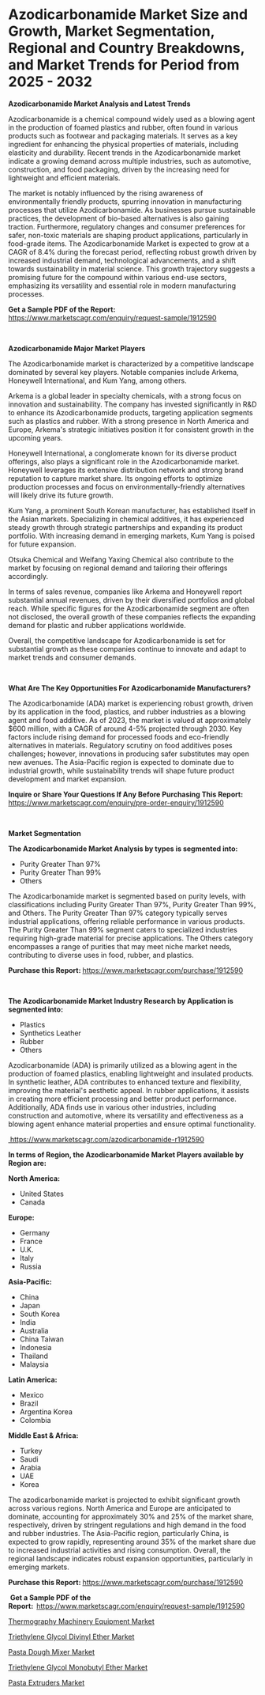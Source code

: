 <p><h1>Azodicarbonamide Market Size and Growth, Market Segmentation, Regional and Country Breakdowns, and Market Trends for Period from 2025 -  2032</h1></p><p><strong>Azodicarbonamide Market Analysis and Latest Trends</strong></p>
<p><p>Azodicarbonamide is a chemical compound widely used as a blowing agent in the production of foamed plastics and rubber, often found in various products such as footwear and packaging materials. It serves as a key ingredient for enhancing the physical properties of materials, including elasticity and durability. Recent trends in the Azodicarbonamide market indicate a growing demand across multiple industries, such as automotive, construction, and food packaging, driven by the increasing need for lightweight and efficient materials.</p><p>The market is notably influenced by the rising awareness of environmentally friendly products, spurring innovation in manufacturing processes that utilize Azodicarbonamide. As businesses pursue sustainable practices, the development of bio-based alternatives is also gaining traction. Furthermore, regulatory changes and consumer preferences for safer, non-toxic materials are shaping product applications, particularly in food-grade items. The Azodicarbonamide Market is expected to grow at a CAGR of 8.4% during the forecast period, reflecting robust growth driven by increased industrial demand, technological advancements, and a shift towards sustainability in material science. This growth trajectory suggests a promising future for the compound within various end-use sectors, emphasizing its versatility and essential role in modern manufacturing processes.</p></p>
<p><strong>Get a Sample PDF of the Report:&nbsp;</strong> <a href="https://www.marketscagr.com/enquiry/request-sample/1912590?utm_campaign=1944&utm_medium=2&utm_source=Github&utm_content=ia&utm_term=31012025&utm_id=azodicarbonamide">https://www.marketscagr.com/enquiry/request-sample/1912590</a></p>
<p>&nbsp;</p>
<p><strong>Azodicarbonamide Major Market Players</strong></p>
<p><p>The Azodicarbonamide market is characterized by a competitive landscape dominated by several key players. Notable companies include Arkema, Honeywell International, and Kum Yang, among others. </p><p>Arkema is a global leader in specialty chemicals, with a strong focus on innovation and sustainability. The company has invested significantly in R&D to enhance its Azodicarbonamide products, targeting application segments such as plastics and rubber. With a strong presence in North America and Europe, Arkema's strategic initiatives position it for consistent growth in the upcoming years.</p><p>Honeywell International, a conglomerate known for its diverse product offerings, also plays a significant role in the Azodicarbonamide market. Honeywell leverages its extensive distribution network and strong brand reputation to capture market share. Its ongoing efforts to optimize production processes and focus on environmentally-friendly alternatives will likely drive its future growth.</p><p>Kum Yang, a prominent South Korean manufacturer, has established itself in the Asian markets. Specializing in chemical additives, it has experienced steady growth through strategic partnerships and expanding its product portfolio. With increasing demand in emerging markets, Kum Yang is poised for future expansion.</p><p>Otsuka Chemical and Weifang Yaxing Chemical also contribute to the market by focusing on regional demand and tailoring their offerings accordingly.</p><p>In terms of sales revenue, companies like Arkema and Honeywell report substantial annual revenues, driven by their diversified portfolios and global reach. While specific figures for the Azodicarbonamide segment are often not disclosed, the overall growth of these companies reflects the expanding demand for plastic and rubber applications worldwide.</p><p>Overall, the competitive landscape for Azodicarbonamide is set for substantial growth as these companies continue to innovate and adapt to market trends and consumer demands.</p></p>
<p>&nbsp;</p>
<p><strong>What Are The Key Opportunities For Azodicarbonamide Manufacturers?</strong></p>
<p><p>The Azodicarbonamide (ADA) market is experiencing robust growth, driven by its application in the food, plastics, and rubber industries as a blowing agent and food additive. As of 2023, the market is valued at approximately $600 million, with a CAGR of around 4-5% projected through 2030. Key factors include rising demand for processed foods and eco-friendly alternatives in materials. Regulatory scrutiny on food additives poses challenges; however, innovations in producing safer substitutes may open new avenues. The Asia-Pacific region is expected to dominate due to industrial growth, while sustainability trends will shape future product development and market expansion.</p></p>
<p><strong>Inquire or Share Your Questions If Any Before Purchasing This Report:</strong> <a href="https://www.marketscagr.com/enquiry/pre-order-enquiry/1912590?utm_campaign=1944&utm_medium=2&utm_source=Github&utm_content=ia&utm_term=31012025&utm_id=azodicarbonamide">https://www.marketscagr.com/enquiry/pre-order-enquiry/1912590</a></p>
<p>&nbsp;</p>
<p><strong>Market Segmentation</strong></p>
<p><strong>The Azodicarbonamide Market Analysis by types is segmented into:</strong></p>
<p><ul><li>Purity Greater Than 97%</li><li>Purity Greater Than 99%</li><li>Others</li></ul></p>
<p><p>The Azodicarbonamide market is segmented based on purity levels, with classifications including Purity Greater Than 97%, Purity Greater Than 99%, and Others. The Purity Greater Than 97% category typically serves industrial applications, offering reliable performance in various products. The Purity Greater Than 99% segment caters to specialized industries requiring high-grade material for precise applications. The Others category encompasses a range of purities that may meet niche market needs, contributing to diverse uses in food, rubber, and plastics.</p></p>
<p><strong>Purchase this Report:&nbsp;</strong><a href="https://www.marketscagr.com/purchase/1912590?utm_campaign=1944&utm_medium=2&utm_source=Github&utm_content=ia&utm_term=31012025&utm_id=azodicarbonamide">https://www.marketscagr.com/purchase/1912590</a></p>
<p>&nbsp;</p>
<p><strong>The Azodicarbonamide Market Industry Research by Application is segmented into:</strong></p>
<p><ul><li>Plastics</li><li>Synthetics Leather</li><li>Rubber</li><li>Others</li></ul></p>
<p><p>Azodicarbonamide (ADA) is primarily utilized as a blowing agent in the production of foamed plastics, enabling lightweight and insulated products. In synthetic leather, ADA contributes to enhanced texture and flexibility, improving the material's aesthetic appeal. In rubber applications, it assists in creating more efficient processing and better product performance. Additionally, ADA finds use in various other industries, including construction and automotive, where its versatility and effectiveness as a blowing agent enhance material properties and ensure optimal functionality.</p></p>
<p><a href="https://www.marketscagr.com/azodicarbonamide-r1912590?utm_campaign=1944&utm_medium=2&utm_source=Github&utm_content=ia&utm_term=31012025&utm_id=azodicarbonamide">&nbsp;https://www.marketscagr.com/azodicarbonamide-r1912590</a></p>
<p><strong>In terms of Region, the Azodicarbonamide Market Players available by Region are:</strong></p>
<p>
    <p> <strong> North America: </strong>
        <ul>
            <li>United States</li>
            <li>Canada</li>
        </ul>
        </p> 
    <p> <strong> Europe: </strong>
        <ul>
            <li>Germany</li>
            <li>France</li>
            <li>U.K.</li>
            <li>Italy</li>
            <li>Russia</li>
        </ul>
        </p> 
    <p> <strong> Asia-Pacific: </strong>
        <ul>
            <li>China</li>
            <li>Japan</li>
            <li>South Korea</li>
            <li>India</li>
            <li>Australia</li>
            <li>China Taiwan</li>
            <li>Indonesia</li>
            <li>Thailand</li>
            <li>Malaysia</li>
        </ul>
        </p> 
    <p> <strong> Latin America: </strong>
        <ul>
            <li>Mexico</li>
            <li>Brazil</li>
            <li>Argentina Korea</li>
            <li>Colombia</li>
        </ul>
        </p> 
    <p> <strong> Middle East & Africa: </strong>
        <ul>
            <li>Turkey</li>
            <li>Saudi</li>
            <li>Arabia</li>
            <li>UAE</li>
            <li>Korea</li>
        </ul>
    </p>
    </p>
<p><p>The azodicarbonamide market is projected to exhibit significant growth across various regions. North America and Europe are anticipated to dominate, accounting for approximately 30% and 25% of the market share, respectively, driven by stringent regulations and high demand in the food and rubber industries. The Asia-Pacific region, particularly China, is expected to grow rapidly, representing around 35% of the market share due to increased industrial activities and rising consumption. Overall, the regional landscape indicates robust expansion opportunities, particularly in emerging markets.</p></p>
<p><strong>Purchase this Report: </strong><a href="https://www.marketscagr.com/purchase/1912590?utm_campaign=1944&utm_medium=2&utm_source=Github&utm_content=ia&utm_term=31012025&utm_id=azodicarbonamide">https://www.marketscagr.com/purchase/1912590</a></p>
<p>&nbsp;<strong>Get a Sample PDF of the Report:&nbsp;&nbsp;</strong><a href="https://www.marketscagr.com/enquiry/request-sample/1912590?utm_campaign=1944&utm_medium=2&utm_source=Github&utm_content=ia&utm_term=31012025&utm_id=azodicarbonamide">https://www.marketscagr.com/enquiry/request-sample/1912590</a></p>
<p><strong></strong></p>
<p><p><a href="https://www.linkedin.com/pulse/unveiling-thermography-machinery-equipment-market-drivers-projected-nagef?utm_campaign=1944&utm_medium=2&utm_source=Github&utm_content=ia&utm_term=31012025&utm_id=azodicarbonamide">Thermography Machinery Equipment Market</a></p><p><a href="https://github.com/MarciaRunte/Market-Research-Report-List-1/blob/main/triethylene-glycol-divinyl-ether-market.md?utm_campaign=1944&utm_medium=2&utm_source=Github&utm_content=ia&utm_term=31012025&utm_id=azodicarbonamide">Triethylene Glycol Divinyl Ether Market</a></p><p><a href="https://www.linkedin.com/pulse/pasta-dough-mixer-market-revenue-demand-forecast-45-cagr-4p9ue?utm_campaign=1944&utm_medium=2&utm_source=Github&utm_content=ia&utm_term=31012025&utm_id=azodicarbonamide">Pasta Dough Mixer Market</a></p><p><a href="https://github.com/Chiragrp22/Market-Research-Report-List-7/blob/main/triethylene-glycol-monobutyl-ether-market.md?utm_campaign=1944&utm_medium=2&utm_source=Github&utm_content=ia&utm_term=31012025&utm_id=azodicarbonamide">Triethylene Glycol Monobutyl Ether Market</a></p><p><a href="https://www.linkedin.com/pulse/whats-powering-pasta-extruders-market-growth-insights-127-qkgyf?utm_campaign=1944&utm_medium=2&utm_source=Github&utm_content=ia&utm_term=31012025&utm_id=azodicarbonamide">Pasta Extruders Market</a></p></p>